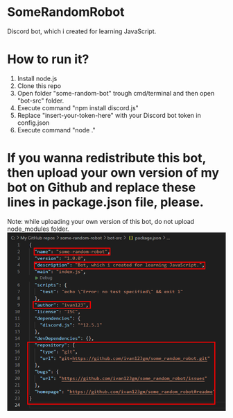 # SomeRandomRobot
Discord bot, which i created for learning JavaScript.

# How to run it?
1. Install node.js
2. Clone this repo
3. Open folder "some-random-bot" trough cmd/terminal and then open "bot-src" folder.
4. Execute command "npm install discord.js"
5. Replace "insert-your-token-here" with your Discord bot token in config.json
6. Execute command "node ."

# If you wanna redistribute this bot, then upload your own version of my bot on Github and replace these lines in package.json file, please.
Note: while uploading your own version of this bot, do not upload node_modules folder.
![replace lines, which i highlighted in red.](/images/img1.png)
